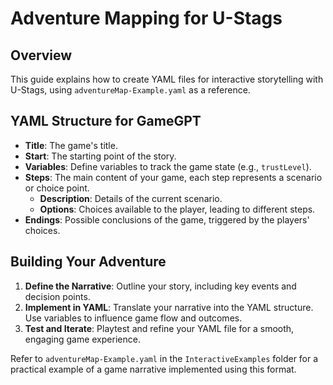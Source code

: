 # Adventure Mapping for U-Stags

## Overview

This guide explains how to create YAML files for interactive storytelling with U-Stags, using `adventureMap-Example.yaml` as a reference.

## YAML Structure for GameGPT

- **Title**: The game's title.
- **Start**: The starting point of the story.
- **Variables**: Define variables to track the game state (e.g., `trustLevel`).
- **Steps**: The main content of your game, each step represents a scenario or choice point.
  - **Description**: Details of the current scenario.
  - **Options**: Choices available to the player, leading to different steps.
- **Endings**: Possible conclusions of the game, triggered by the players' choices.

## Building Your Adventure

1. **Define the Narrative**: Outline your story, including key events and decision points.
2. **Implement in YAML**: Translate your narrative into the YAML structure. Use variables to influence game flow and outcomes.
3. **Test and Iterate**: Playtest and refine your YAML file for a smooth, engaging game experience.

Refer to `adventureMap-Example.yaml` in the `InteractiveExamples` folder for a practical example of a game narrative implemented using this format.
